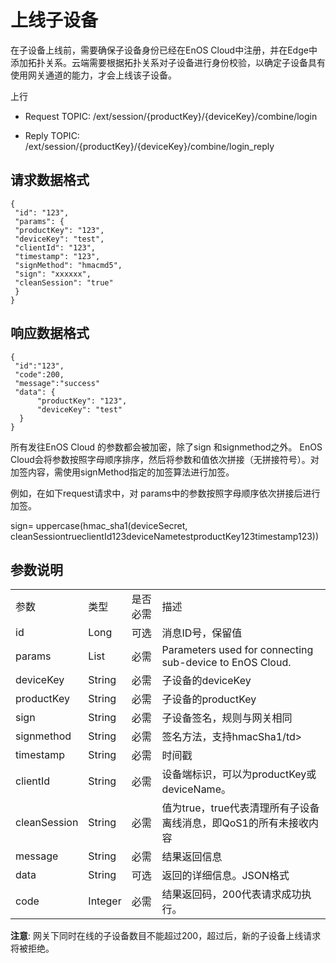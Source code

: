 # 上线子设备

在子设备上线前，需要确保子设备身份已经在EnOS Cloud中注册，并在Edge中添加拓扑关系。云端需要根据拓扑关系对子设备进行身份校验，以确定子设备具有使用网关通道的能力，才会上线该子设备。

上行
- Request TOPIC: /ext/session/{productKey}/{deviceKey}/combine/login

- Reply TOPIC: /ext/session/{productKey}/{deviceKey}/combine/login_reply

## 请求数据格式

```
{
 "id": "123",
 "params": {
 "productKey": "123",
 "deviceKey": "test",
 "clientId": "123",
 "timestamp": "123",
 "signMethod": "hmacmd5",
 "sign": "xxxxxx",
 "cleanSession": "true"
 }
}

```

## 响应数据格式

```
{
 "id":"123",
 "code":200,
 "message":"success"
 "data": {
      "productKey": "123",
      "deviceKey": "test"
  }
}

```

所有发往EnOS Cloud 的参数都会被加密，除了sign 和signmethod之外。 EnOS Cloud会将参数按照字母顺序排序，然后将参数和值依次拼接（无拼接符号）。对加签内容，需使用signMethod指定的加签算法进行加签。

例如，在如下request请求中，对 params中的参数按照字母顺序依次拼接后进行加签。

sign= uppercase(hmac_sha1(deviceSecret, cleanSessiontrueclientId123deviceNametestproductKey123timestamp123))


## 参数说明

<table>
  <tr>
    <td>参数 </td>
    <td>类型 </td>
    <td>是否必需 </td>
    <td>描述 </td>
  </tr>
  <tr>
    <td>id</td>
    <td>Long</td>
    <td>可选 </td>
    <td>消息ID号，保留值 </td>
  </tr>
  <tr>
    <td>params</td>
    <td>List</td>
    <td>必需 </td>
    <td>Parameters used for connecting sub-device   to EnOS Cloud.</td>
  </tr>
  <tr>
    <td>deviceKey</td>
    <td>String</td>
    <td>必需 </td>
    <td>子设备的deviceKey </td>
  </tr>
  <tr>
    <td>productKey</td>
    <td>String</td>
    <td>必需 </td>
    <td>子设备的productKey</td>
  </tr>
  <tr>
    <td>sign</td>
    <td>String</td>
    <td>必需 </td>
    <td>子设备签名，规则与网关相同 </td>
  </tr>
  <tr>
    <td>signmethod</td>
    <td>String</td>
    <td>必需 </td>
    <td>签名方法，支持hmacSha1/td>
  </tr>
  <tr>
    <td>timestamp</td>
    <td>String</td>
    <td>必需 </td>
    <td>时间戳 </td>
  </tr>
  <tr>
    <td>clientId</td>
    <td>String</td>
    <td>必需 </td>
    <td>设备端标识，可以为productKey或deviceName。 </td>
  </tr>
  <tr>
    <td>cleanSession </td>
    <td>String </td>
    <td>必需 </td>
    <td>值为true，true代表清理所有子设备离线消息，即QoS1的所有未接收内容 </td>
  </tr>
  <tr>
    <td>message </td>
    <td>String</td>
    <td>必需 </td>
    <td>结果返回信息 </td>
  </tr>
  <tr>
    <td>data</td>
    <td>String </td>
    <td>可选 </td>
    <td>返回的详细信息。JSON格式 </td>
  </tr>
  <tr>
    <td>code</td>
    <td>Integer</td>
    <td>必需 </td>
    <td>结果返回码，200代表请求成功执行。 </td>
  </tr>
</table>

**注意**: 网关下同时在线的子设备数目不能超过200，超过后，新的子设备上线请求将被拒绝。
